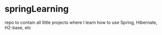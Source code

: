 # springLearning
repo to contain all little projects where I learn how to use Spring, Hibernate, H2-base, etc
